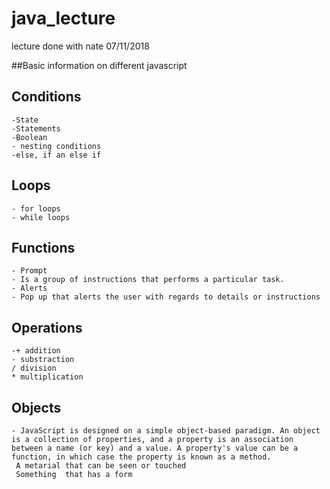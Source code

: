 # java_lecture
lecture done with nate 07/11/2018

##Basic information on different javascript

## Conditions 
    -State
    -Statements
    -Boolean
    - nesting conditions
    -else, if an else if
## Loops
    - for loops
    - while loops
## Functions
    - Prompt
    - Is a group of instructions that performs a particular task. 
    - Alerts
    - Pop up that alerts the user with regards to details or instructions 
## Operations
    -+ addition
    - substraction
    / division
    * multiplication
## Objects
    - JavaScript is designed on a simple object-based paradigm. An object is a collection of properties, and a property is an association between a name (or key) and a value. A property's value can be a function, in which case the property is known as a method.
     A metarial that can be seen or touched 
     Something  that has a form